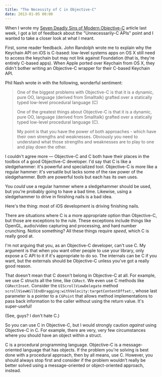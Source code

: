 ```yaml
---
title: "The Necessity of C in Objective-C"
date: 2013-01-05 00:00
---
```


<p>When I wrote my <a href="http://ashfurrow.com/blog/seven-deadly-sins-of-modern-objective-c">Seven Deadly Sins of Modern Objective-C</a> article last week, I got a lot of feedback about the "Unnecessarily-C APIs" point and I wanted to take a closer look at what I meant.</p>

<p>First, some reader feedback. John Randolph wrote me to explain why the Keychain API on iOS is C-based: low-level systems apps on OS X still need to access the keychain but may not link against Foundation (that is, they're entirely C-based apps). When Apple ported over Keychain from OS X, they didn't bother writing an Objective-C wrapper for their C-based Keychain API.</p>

<p>Phil Nash wrote in with the following, wonderful sentiment:</p>

<blockquote>
  <p>One of the biggest problems with Objective-C is that it is a dynamic, pure OO, language (derived from Smalltalk) grafted over a statically typed low-level procedural language (C)</p>
  
  <p>One of the greatest things about Objective-C is that it is a dynamic, pure OO, language (derived from Smalltalk) grafted over a statically typed low-level procedural language (C).</p>
  
  <p>My point is that you have the power of both approaches - which have their own strengths and weaknesses. Obviously you need to understand what those strengths and weaknesses are to play to one and play down the other.</p>

</blockquote>

<p>I couldn't agree more — Objective-C and C both have their places in the toolbox of a good Objective-C developer. I'd say that C is like a sledgehammer: it's powerful and specialized tool. Objective-C is more like a regular hammer: it's versatile but lacks some of the raw power of the sledgehammer. Both are powerful tools but each has its own uses.</p>

<p>You <em>could</em> use a regular hammer where a sledgehammer should be used, but you're probably going to have a bad time. Likewise, using a sledgehammer to drive in finishing nails is a bad idea. </p>

<p>Here's the thing: most of iOS development is driving finishing nails.</p>

<p>There are situations where C is a more appropriate option than Objective-C, but those are exceptions to the rule. These exceptions include things like OpenGL, audio/video capturing and processing, and hard number crunching. Notice something? All these things require <em>speed</em>, which C is really good at.</p>

<p>I'm not arguing that you, as an Objective-C developer, can't use C. My argument is that when you want other people to use your library, only expose a C API to it if it's appropriate to do so. The internals can be C if you want, but the externals should be Objective-C unless you've got a really good reason.</p>

<p>That doesn't mean that C doesn't belong in Objective-C at all. For example, we use C structs all the time, like <code>CGRect</code>. We even use C methods like <code>CGRectInset</code>. Consider the <code>UIScrollViewDelegate</code> method <code>scrollViewWillEndDragging:withVelocity:targetContentOffset:</code>, whose last parameter is a pointer to a <code>CGPoint</code> that allows method implementations to pass back information to the caller without using the return value. It's super-useful!</p>

<p>(See, guys? I don't hate C.)</p>

<p>So you can use C in Objective-C, but I would strongly caution <em>against</em> using Objective-C in C. For example, there are very, very few circumstances where you should have an object within a struct. </p>

<p>C is a procedural programming language. Objective-C is a message-oriented language that has objects. If the problem you're solving is best done with a procedural approach, then by all means, use C. However, you should always stop first and consider if the problem wouldn't really be better solved using a message-oriented or object-oriented approach, instead.</p>

<!-- more -->

